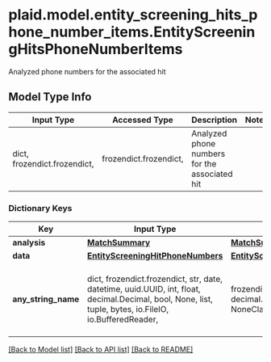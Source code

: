 # plaid.model.entity_screening_hits_phone_number_items.EntityScreeningHitsPhoneNumberItems

Analyzed phone numbers for the associated hit

## Model Type Info
Input Type | Accessed Type | Description | Notes
------------ | ------------- | ------------- | -------------
dict, frozendict.frozendict,  | frozendict.frozendict,  | Analyzed phone numbers for the associated hit | 

### Dictionary Keys
Key | Input Type | Accessed Type | Description | Notes
------------ | ------------- | ------------- | ------------- | -------------
**analysis** | [**MatchSummary**](MatchSummary.md) | [**MatchSummary**](MatchSummary.md) |  | [optional] 
**data** | [**EntityScreeningHitPhoneNumbers**](EntityScreeningHitPhoneNumbers.md) | [**EntityScreeningHitPhoneNumbers**](EntityScreeningHitPhoneNumbers.md) |  | [optional] 
**any_string_name** | dict, frozendict.frozendict, str, date, datetime, uuid.UUID, int, float, decimal.Decimal, bool, None, list, tuple, bytes, io.FileIO, io.BufferedReader,  | frozendict.frozendict, str, decimal.Decimal, BoolClass, NoneClass, tuple, bytes, FileIO | any string name can be used but the value must be the correct type | [optional]

[[Back to Model list]](../../README.md#documentation-for-models) [[Back to API list]](../../README.md#documentation-for-api-endpoints) [[Back to README]](../../README.md)


